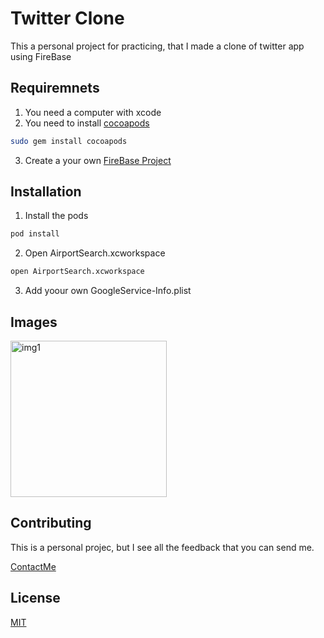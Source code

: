 # Twitter Clone
This a personal project for practicing, that I made a clone of twitter app using FireBase

## Requiremnets

1. You need a computer with xcode 
2. You need to install [cocoapods](https://cocoapods.org)
```bash
sudo gem install cocoapods
```

3. Create a your own [FireBase Project](https://firebase.google.com)


## Installation

1. Install the pods

```bash
pod install 
```
2. Open AirportSearch.xcworkspace
```bash
open AirportSearch.xcworkspace
```

3. Add yoour own GoogleService-Info.plist



## Images
<p float="left">
<img src="" alt="img1" width="250" style =/> 
</p>

## Contributing
This is a personal projec, but I see all the feedback that you can send me.

[ContactMe](https://kike-h.github.io/portfolio/)

## License
[MIT](https://choosealicense.com/licenses/mit/)
